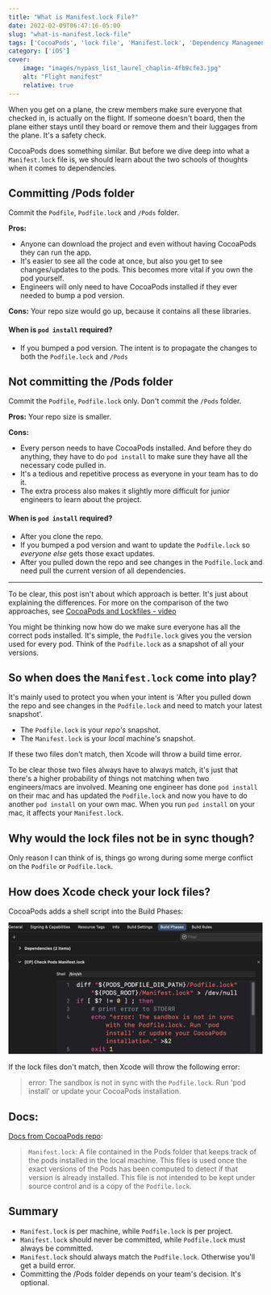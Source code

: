 ```yaml
---
title: "What is Manifest.lock File?"
date: 2022-02-09T06:47:16-05:00
slug: "what-is-manifest.lock-file"
tags: ['CocoaPods', 'lock file', 'Manifest.lock', 'Dependency Management']
category: ['iOS']
cover: 
    image: "images/nypass_list_laurel_chaplin-4fb9cfe3.jpg"
    alt: "Flight manifest"
    relative: true
---
```


When you get on a plane, the crew members make sure everyone that checked in, is actually on the flight. If someone doesn't board, then the plane either stays until they board or remove them and their luggages from the plane. It's a safety check. 

CocoaPods does something similar. But before we dive deep into what a `Manifest.lock` file is, we should learn about the two schools of thoughts when it comes to dependencies. 

## Committing /Pods folder
Commit the `Podfile`, `Podfile.lock` and `/Pods` folder. 

**Pros:** 
- Anyone can download the project and even without having CocoaPods they can run the app. 
- It's easier to see all the code at once, but also you get to see changes/updates to the pods. This becomes more vital if you own the pod yourself.
- Engineers will only need to have CocoaPods installed if they ever needed to bump a pod version. 

**Cons:** Your repo size would go up, because it contains all these libraries. 

#### When is `pod install` required?
- If you bumped a pod version. The intent is to propagate the changes to both the `Podfile.lock` and `/Pods` 

## Not committing the /Pods folder
Commit the `Podfile`, `Podfile.lock` only. Don't commit the `/Pods` folder.

**Pros:** Your repo size is smaller. 

**Cons:** 
- Every person needs to have CocoaPods installed. And before they do anything, they have to do `pod install` to make sure they have all the necessary code pulled in. 
- It's a tedious and repetitive process as everyone in your team has to do it. 
- The extra process also makes it slightly more difficult for junior engineers to learn about the project. 

#### When is `pod install` required?
- After you clone the repo.
- If you bumped a pod version and want to update the `Podfile.lock` so _everyone else_ gets those exact updates.
- After you pulled down the repo and see changes in the `Podfile.lock` and need pull the current version of all dependencies.
----

To be clear, this post isn't about which approach is better. It's just about explaining the differences. For more on the comparison of the two approaches, see [CocoaPods and Lockfiles - video](https://www.youtube.com/watch?v=H-zK1mEwTe0)

You might be thinking now how do we make sure everyone has all the correct pods installed. It's simple, the `Podfile.lock` gives you the version used for every pod. Think of the `Podfile.lock` as a snapshot of all your versions. 

## So when does the `Manifest.lock` come into play? 

It's mainly used to protect you when your intent is 'After you pulled down the repo and see changes in the `Podfile.lock` and need to match your latest snapshot'. 

- The `Podfile.lock` is your _repo's_ snapshot.
- The `Manifest.lock` is your _local_ machine's snapshot. 

If these two files don't match, then Xcode will throw a build time error. 

To be clear those two files always have to always match, it's just that there's a higher probability of things not matching when two engineers/macs are involved. Meaning one engineer has done `pod install` on their mac and has updated the `Podfile.lock` and now you have to do another `pod install` on your own mac. When you run `pod install` on your mac, it affects your `Manifest.lock`. 

## Why would the lock files not be in sync though?
Only reason I can think of is, things go wrong during some merge conflict on the `Podfile` or `Podfile.lock`.

## How does Xcode check your lock files?

CocoaPods adds a shell script into the Build Phases:

![Xcode lock file checks](images/Xcode-build-rule-manifest-check.png "Xcode - lock file checks during build phase")

If the lock files don't match, then Xcode will throw the following error: 

> error: The sandbox is not in sync with the `Podfile.lock`. Run 'pod install' or update your CocoaPods installation.

## Docs: 

[Docs from CocoaPods repo](https://github.com/CocoaPods/CocoaPods/blob/master/lib/cocoapods/installer.rb#L21-L25): 

>  `Manifest.lock`: A file contained in the Pods folder that keeps track of
>  the pods installed in the local machine. This files is used once the
>  exact versions of the Pods has been computed to detect if that version
>  is already installed. This file is not intended to be kept under source
>  control and is a copy of the `Podfile.lock`.

## Summary

- `Manifest.lock` is per machine, while `Podfile.lock` is per project. 
- `Manifest.lock` should never be committed, while `Podfile.lock` must always be committed. 
- `Manifest.lock` should always match the `Podfile.lock`. Otherwise you'll get a build error.
- Committing the /Pods folder depends on your team's decision. It's optional. 